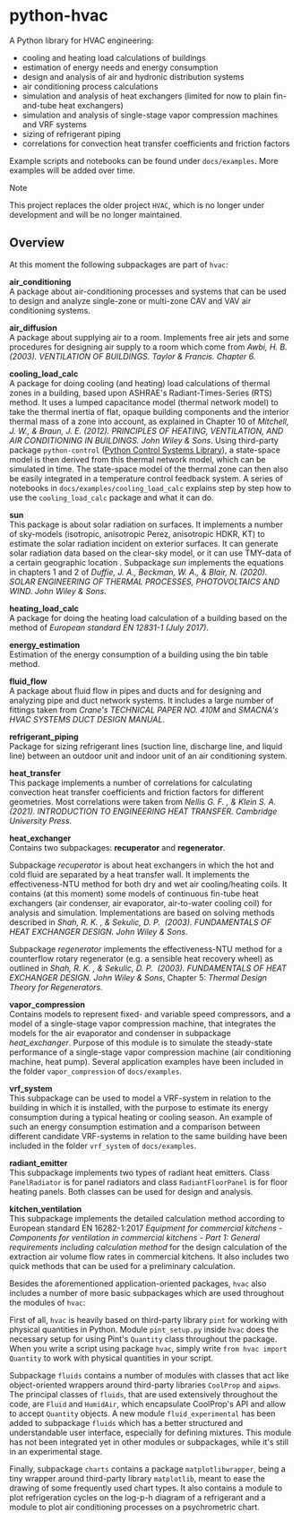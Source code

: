 # python-hvac

A Python library for HVAC engineering:
- cooling and heating load calculations of buildings
- estimation of energy needs and energy consumption
- design and analysis of air and hydronic distribution systems
- air conditioning process calculations
- simulation and analysis of heat exchangers (limited for now to plain fin-and-tube heat exchangers)
- simulation and analysis of single-stage vapor compression machines and VRF systems
- sizing of refrigerant piping
- correlations for convection heat transfer coefficients and friction factors

Example scripts and notebooks can be found under `docs/examples`. More examples
will be added over time.

> [!NOTE]
> This project replaces the older project `HVAC`, which is no longer under 
> development and will be no longer maintained.

## Overview
At this moment the following subpackages are part of `hvac`:

**air_conditioning**<br>
A package about air-conditioning processes and systems that can be used to 
design and analyze single-zone or multi-zone CAV and VAV air conditioning
systems.

**air_diffusion**<br>
A package about supplying air to a room. Implements free air jets and some
procedures for designing air supply to a room which come from *Awbi, H. B. (2003).
VENTILATION OF BUILDINGS. Taylor & Francis. Chapter 6.*

**cooling_load_calc**<br>
A package for doing cooling (and heating) load calculations of thermal zones in
a building, based upon ASHRAE's Radiant-Times-Series (RTS) method. 
It uses a lumped capacitance model (thermal network model) to take the thermal 
inertia of flat, opaque building components and the interior thermal mass of a 
zone into account, as explained in Chapter 10 of *Mitchell, J. W., & Braun, 
J. E. (2012). PRINCIPLES OF HEATING, VENTILATION, AND AIR CONDITIONING IN 
BUILDINGS. John Wiley & Sons*.
Using third-party package `python-control` ([Python Control Systems Library](https://github.com/python-control/python-control)),
a state-space model is then derived from this thermal network model, which can
be simulated in time. The state-space model of the thermal zone can then also be
easily integrated in a temperature control feedback system.
A series of notebooks in `docs/examples/cooling_load_calc` explains step by step
how to use the `cooling_load_calc` package and what it can do.

**sun**<br>
This package is about solar radiation on surfaces. It implements a number of
sky-models (isotropic, anisotropic Perez, anisotropic HDKR, KT) to estimate the 
solar radiation incident on exterior surfaces.
It can generate solar radiation data based on the clear-sky model, or it can use
TMY-data of a certain geographic location .
Subpackage *sun* implements the equations in chapters 1 and 2 of *Duffie, 
J. A., Beckman, W. A., & Blair, N. (2020). SOLAR ENGINEERING OF THERMAL 
PROCESSES, PHOTOVOLTAICS AND WIND. John Wiley & Sons.*

**heating_load_calc**<br>
A package for doing the heating load calculation of a building based on the 
method of *European standard EN 12831-1 (July 2017)*.

**energy_estimation**<br>
Estimation of the energy consumption of a building using the bin table method.

**fluid_flow**<br>
A package about fluid flow in pipes and ducts and for designing and analyzing 
pipe and duct network systems. It includes a large number of fittings taken 
from *Crane's TECHNICAL PAPER NO. 410M* and *SMACNA's HVAC SYSTEMS DUCT DESIGN 
MANUAL*.

**refrigerant_piping**<br>
Package for sizing refrigerant lines (suction line, discharge line, and liquid
line) between an outdoor unit and indoor unit of an air conditioning system.

**heat_transfer**<br>
This package implements a number of correlations for calculating convection
heat transfer coefficients and friction factors for different geometries. Most 
correlations were taken from *Nellis G. F. , & Klein S. A.  (2021). 
INTRODUCTION TO ENGINEERING HEAT TRANSFER. Cambridge University Press*.

**heat_exchanger**<br>
Contains two subpackages: **recuperator** and **regenerator**.

Subpackage *recuperator* is about heat exchangers in which the hot and cold 
fluid are separated by a heat transfer wall. 
It implements the effectiveness-NTU method for both dry and wet air 
cooling/heating coils. 
It contains (at this moment) some models of continuous fin-tube heat exchangers
(air condenser, air evaporator, air-to-water cooling coil) for analysis and 
simulation. Implementations are based on solving methods described in *Shah, 
R. K. , & Sekulic, D. P.  (2003). FUNDAMENTALS OF HEAT EXCHANGER 
DESIGN. John Wiley & Sons*.

Subpackage *regenerator* implements the effectiveness-NTU method for a 
counterflow rotary regenerator (e.g. a sensible heat recovery wheel) as outlined
in *Shah, R. K. , & Sekulic, D. P.  (2003). FUNDAMENTALS OF HEAT 
EXCHANGER DESIGN. John Wiley & Sons*, Chapter 5: *Thermal Design Theory for
Regenerators*.

**vapor_compression**<br>
Contains models to represent fixed- and variable speed compressors, and a model
of a single-stage vapor compression machine, that integrates the models for the
air evaporator and condenser in subpackage *heat_exchanger*.
Purpose of this module is to simulate the steady-state performance of a 
single-stage vapor compression machine (air conditioning machine, heat pump). 
Several application examples have been included in the folder `vapor_compression` 
of `docs/examples`.

**vrf_system**<br>
This subpackage can be used to model a VRF-system in relation to the building
in which it is installed, with the purpose to estimate its energy consumption
during a typical heating or cooling season. An example of such an energy 
consumption estimation and a comparison between different candidate VRF-systems 
in relation to the same building have been included in the folder `vrf_system` 
of `docs/examples`.

**radiant_emitter**<br>
This subpackage implements two types of radiant heat emitters. Class 
`PanelRadiator` is for panel radiators and class `RadiantFloorPanel` is for 
floor heating panels. Both classes can be used for design and analysis.

**kitchen_ventilation**<br>
This subpackage implements the detailed calculation method according to European
standard EN 16282-1:2017 *Equipment for commercial kitchens - Components for 
ventilation in commercial kitchens - Part 1: General requirements including 
calculation method* for the design calculation of the extraction air volume flow
rates in commercial kitchens. It also includes two quick methods that can be 
used for a preliminary calculation.

Besides the aforementioned application-oriented packages, `hvac` also includes a 
number of more basic subpackages which are used throughout the modules of 
`hvac`:

First of all, `hvac` is heavily based on third-party library `pint` for
working with physical quantities in Python. Module `pint_setup.py` inside `hvac`
does the necessary setup for using Pint's `Quantity` class throughout the 
package. When you write a script using package `hvac`, simply write `from hvac
import Quantity` to work with physical quantities in your script.

Subpackage `fluids` contains a number of modules with classes that act like
object-oriented wrappers around third-party libraries `CoolProp` and `aipws`. 
The principal classes of `fluids`, that are used extensively throughout 
the code, are `Fluid` and `HumidAir`, which encapsulate CoolProp's API and
allow to accept `Quantity` objects.
A new module `fluid_experimental` has been added to subpackage `fluids` which has a better structured and understandable user interface, especially for defining mixtures. This module has not been integrated yet in other modules or subpackages, while it's still in an experimental stage.

Finally, subpackage `charts` contains a package `matplotlibwrapper`, being a 
tiny wrapper around third-party library `matplotlib`, meant to ease the drawing
of some frequently used chart types. It also contains a module to plot 
refrigeration cycles on the log-p-h diagram of a refrigerant and a module to 
plot air conditioning processes on a psychrometric chart.
